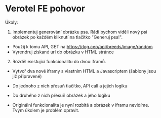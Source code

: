 # Verotel FE pohovor

Úkoly:

1. Implementuj generování obrázku psa. Rádi bychom viděli nový psí obrázek po každém kliknutí na tlačítko "Generuj psa!".

- Použij k tomu API, GET na https://dog.ceo/api/breeds/image/random
- Vyrendruj získané url do obrázku v HTML stránce

2. Rozděl existující funkcionalitu do dvou iframů.

- Vytvoř dva nové iframy s vlastním HTML a Javascriptem (šablony jsou již připravené)
- Do jednoho z nich přesuň tlačítko, API call a jejich logiku
- Do druhého z nich přesuň obrázek a jeho logiku

- Originální funkcionalita je nyní rozbitá a obrázek v iframu nevidíme. Tvým úkolem je problém opravit.
